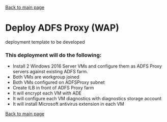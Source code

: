 [Back to main page](DeploymentOutline.md)
# Deploy ADFS Proxy (WAP)

deployment template to be developed


### This deployment will do the following:
- Install 2 Windows 2016 Server VMs and configure them as ADFS Proxy servers against existing ADFS farm.
- Both VMs are workgroup joined 
- Both VMs configured on ADFSProxy subnet
- Create ILB in front of ADFS Proxy farm
- It will encrypt each VM with ADE
- It will configure each VM diagnostics with diagnostics storage account
- It will install Microsoft antivirus extension in each VM






[Back to main page](DeploymentOutline.md)